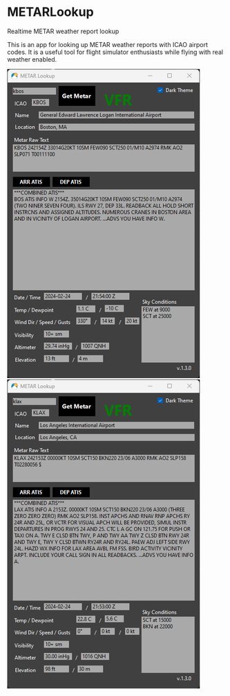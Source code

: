 # METARLookup
Realtime METAR weather report lookup

This is an app for looking up METAR weather reports with ICAO airport codes.
It is a useful tool for flight simulator enthusiasts while flying with real weather enabled. 


![screen1](/metarlookup1.png?raw=true)  ![screen2](/metarlookup2.png?raw=true)  
